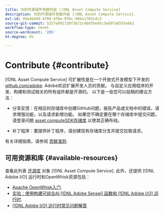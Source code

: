 ```yaml
---
title: 为的开源组件贡献内容 [!DNL Asset Compute Service]
description: 为的开源组件贡献内容 [!DNL Asset Compute Service].
exl-id: 99a4b4d9-4709-4f8e-9f8c-96ba1783c4c3
source-git-commit: 5257e091730f3672c46dfbe45c3e697a6555e6b1
workflow-type: tm+mt
source-wordcount: '205'
ht-degree: 0%

---
```


# Contribute {#contribute}

[!DNL Asset Compute Service] 可扩展性是在一个开放式开发模型下开发的 [github.com/adobe](https://github.com/adobe). Adobe欢迎扩展开发人员的贡献。 与自定义应用程序的开发、构建和测试相关的所有组件都是开源的。 以下是一些您可以投稿的建议方法：

* 分享反馈：在相应的存储库中创建GitHub问题，报告产品或文档中的错误，请求增强功能，以及请求新增功能。 如果您不确定要在哪个存储库中提交问题，请登录问题 [asset computeSDK存储库](https://github.com/adobe/asset-compute-sdk) 以使其正确布线。

* 补丁程序：要提供补丁程序，请创建现有存储库分支并提交拉取请求。

有关详细指南，请参阅 [贡献准则](https://github.com/adobe/asset-compute-sdk/blob/master/.github/CONTRIBUTING.md).

## 可用资源和库 {#available-resources}

查看此列表 [开源库](https://github.com/adobe/asset-compute-sdk#available-resources-and-libraries) 对象 [!DNL Asset Compute Service]. 此外，还提供 [!DNL Adobe I/O] 运行时和OpenWhisk资源包括：

* [Apache OpenWhisk入门](https://github.com/apache/incubator-openwhisk/tree/master/docs#getting-started-with-openwhisk).
* [实验：使用构建可组合AI [!DNL Adobe Sensei] 函数和 [!DNL Adobe I/O] 运行时](https://opensource.adobe.com/adobe-sensei-ai-functions/index.html).
* [[!DNL Adobe I/O] 运行时常见问题解答](https://www.adobe.io/apis/experienceplatform/runtime/docs.html#!adobedocs/adobeio-runtime/master/resources/faq.md)

<!-- **TBD** for post-release:
* Link to Adobe Developer App Builder open-source components.
* Issues in `aio` can be reported in Adobe Developer App Builder repos.
* Issues in asset-compute-sdk or devtool goes into the relevant repos from Nui.
-->
